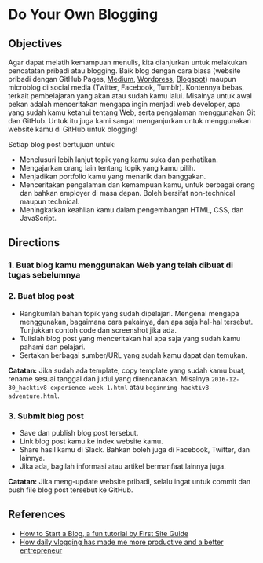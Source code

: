# Do Your Own Blogging

## Objectives

Agar dapat melatih kemampuan menulis, kita dianjurkan untuk melakukan pencatatan pribadi atau blogging. Baik blog dengan cara biasa (website pribadi dengan GitHub Pages, [Medium](https://medium.com), [Wordpress](https://wordpress.com), [Blogspot](http://blogspot.com)) maupun microblog di social media (Twitter, Facebook, Tumblr). Kontennya bebas, terkait pembelajaran yang akan atau sudah kamu lalui. Misalnya untuk awal pekan adalah menceritakan mengapa ingin menjadi web developer, apa yang sudah kamu ketahui tentang Web, serta pengalaman menggunakan Git dan GitHub. Untuk itu juga kami sangat menganjurkan untuk menggunakan website kamu di GitHub untuk blogging!

Setiap blog post bertujuan untuk:

- Menelusuri lebih lanjut topik yang kamu suka dan perhatikan.
- Mengajarkan orang lain tentang topik yang kamu pilih.
- Menjadikan portfolio kamu yang menarik dan banggakan.
- Menceritakan pengalaman dan kemampuan kamu, untuk berbagai orang dan bahkan employer di masa depan. Boleh bersifat non-technical maupun technical.
- Meningkatkan keahlian kamu dalam pengembangan HTML, CSS, dan JavaScript.

## Directions

### 1. Buat blog kamu menggunakan Web yang telah dibuat di tugas sebelumnya

### 2. Buat blog post

- Rangkumlah bahan topik yang sudah dipelajari. Mengenai mengapa menggunakan, bagaimana cara pakainya, dan apa saja hal-hal tersebut. Tunjukkan contoh code dan screenshot jika ada.
- Tulislah blog post yang menceritakan hal apa saja yang sudah kamu pahami dan pelajari.
- Sertakan berbagai sumber/URL yang sudah kamu dapat dan temukan.

**Catatan:** Jika sudah ada template, copy template yang sudah kamu buat, rename sesuai tanggal dan judul yang direncanakan. Misalnya `2016-12-30_hacktiv8-experience-week-1.html` atau `beginning-hacktiv8-adventure.html`.

### 3. Submit blog post

- Save dan publish blog post tersebut.
- Link blog post kamu ke index website kamu.
- Share hasil kamu di Slack. Bahkan boleh juga di Facebook, Twitter, dan lainnya.
- Jika ada, bagilah informasi atau artikel bermanfaat lainnya juga.

**Catatan:** Jika meng-update website pribadi, selalu ingat untuk commit dan push file blog post tersebut ke GitHub.

## References

- [How to Start a Blog, a fun tutorial by First Site Guide](http://firstsiteguide.com/start-blog)
- [How daily vlogging has made me more productive and a better entrepreneur](https://meda.io/blog/startup/2016/05/20/how-daily-vlogging-has-made-me-more-productive-and-a-better-entrepreneur.html)
